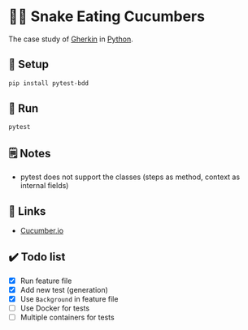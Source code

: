 # 🥒🐍 Snake Eating Cucumbers

The case study of [Gherkin](https://en.wikipedia.org/wiki/Cucumber_(software)#Gherkin_language) in [Python](https://en.wikipedia.org/wiki/Python_(programming_language)).

## 🚪 Setup

```sh
pip install pytest-bdd
```

## 👟 Run

```sh
pytest
```

## 🗒️ Notes

* pytest does not support the classes (steps as method, context as internal fields)

## 🔗 Links

* [Cucumber.io](https://cucumber.io/)

## ✔️ Todo list

* [x] Run feature file
* [x] Add new test (generation)
* [x] Use `Background` in feature file
* [ ] Use Docker for tests
* [ ] Multiple containers for tests
